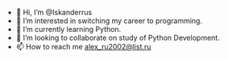 - 👋 Hi, I’m @Iskanderrus
- 👀 I’m interested in switching my career to programming. 
- 🌱 I’m currently learning Python.
- 💞️ I’m looking to collaborate on study of Python Development.  
- 📫 How to reach me alex_ru2002@list.ru

<!---
Iskanderrus/Iskanderrus is a ✨ special ✨ repository because its `README.md` (this file) appears on your GitHub profile.
You can click the Preview link to take a look at your changes.
--->

